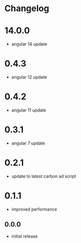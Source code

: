 # Changelog

# 14.0.0
- angular 14 update

# 0.4.3
- angular 12 update

# 0.4.2
- angular 11 update

# 0.3.1
- angular 7 update

# 0.2.1
- update to latest carbon ad script

# 0.1.1
- improved performance

## 0.0.0
- initial release